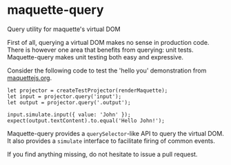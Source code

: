 # maquette-query
Query utility for maquette's virtual DOM

First of all, querying a virtual DOM makes no sense in production code.
There is however one area that benefits from querying: unit tests.
Maquette-query makes unit testing both easy and expressive.

Consider the following code to test the 'hello you' demonstration from [maquettejs.org](http://maquettejs.org).

```
let projector = createTestProjector(renderMaquette);
let input = projector.query('input');
let output = projector.query('.output');

input.simulate.input({ value: 'John' });
expect(output.textContent).to.equal('Hello John!');
```

Maquette-query provides a `querySelector`-like API to query the virtual DOM.
It also provides a `simulate` interface to facilitate firing of common events.

If you find anything missing, do not hesitate to issue a pull request.

